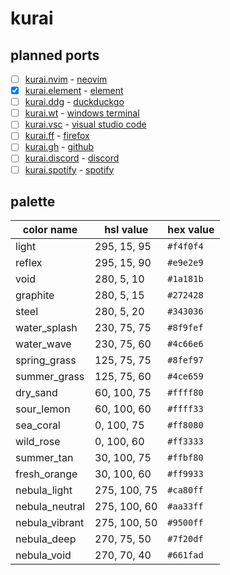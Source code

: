 # kurai

## planned ports
- [ ] [kurai.nvim](https://github.com/kurai-theme/kurai.nvim) - [neovim](https://neovim.io)
- [x] [kurai.element](https://github.com/kurai-theme/kurai.element) - [element](https://element.io)
- [ ] [kurai.ddg](https://github.com/kurai-theme/kurai.ddg) - [duckduckgo](https://duckduckgo.com)
- [ ] [kurai.wt](https://github.com/kurai-theme/kurai.wt) - [windows terminal](https://github.com/microsoft/terminal)
- [ ] [kurai.vsc](https://github.com/kurai-theme/kurai.vsc) - [visual studio code](https://code.visualstudio.com)
- [ ] [kurai.ff](https://github.com/kurai-theme/kurai.ff) - [firefox](https://firefox.com)
- [ ] [kurai.gh](https://github.com/kurai-theme/kurai.gh) - [github](https://github.com)
- [ ] [kurai.discord](https://github.com/kurai-theme/kurai.discord) - [discord](https://discord.com)
- [ ] [kurai.spotify](https://github.com/kurai-theme/kurai.spotify) - [spotify](https://spotify.com)

## palette
| color name  | hsl value     | hex value
--------------|---------------|----------
light         | 295,  15,  95 | `#f4f0f4`
reflex        | 295,  15,  90 | `#e9e2e9`
void          | 280,   5,  10 | `#1a181b`
graphite      | 280,   5,  15 | `#272428`
steel         | 280,   5,  20 | `#343036`
water_splash  | 230,  75,  75 | `#8f9fef`
water_wave    | 230,  75,  60 | `#4c66e6`
spring_grass  | 125,  75,  75 | `#8fef97`
summer_grass  | 125,  75,  60 | `#4ce659`
dry_sand      |  60, 100,  75 | `#ffff80`
sour_lemon    |  60, 100,  60 | `#ffff33`
sea_coral     |   0, 100,  75 | `#ff8080`
wild_rose     |   0, 100,  60 | `#ff3333`
summer_tan    |  30, 100,  75 | `#ffbf80`
fresh_orange  |  30, 100,  60 | `#ff9933`
nebula_light  | 275, 100,  75 | `#ca80ff`
nebula_neutral| 275, 100,  60 | `#aa33ff`
nebula_vibrant| 275, 100,  50 | `#9500ff`
nebula_deep   | 270,  75,  50 | `#7f20df`
nebula_void   | 270,  70,  40 | `#661fad`
